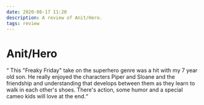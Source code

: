 ```yaml
---
date: 2020-06-17 11:20
description: A review of Anit/Hero.
tags: review
---
```

# Anit/Hero

“ This "Freaky Friday" take on the superhero genre was a hit with my 7 year old son. He really enjoyed the characters Piper and Sloane and the friendship and understanding that develops between them as they learn to walk in each other's shoes.  There's action, some humor and a special cameo kids will love at the end.“
